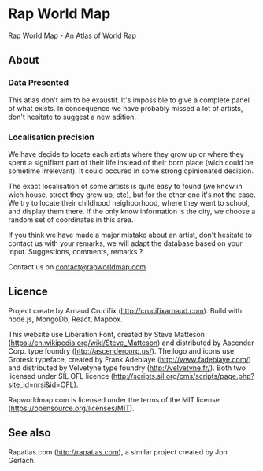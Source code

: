 # Rap World Map

Rap World Map - An Atlas of World Rap

## About

### Data Presented

This atlas don't aim to be exaustif. It's impossible to give a complete panel of what exists. In concequence we have probably missed a lot of artists, don't hesitate to suggest a new adition.

### Localisation precision

We have decide to locate each artists where they grow up or where they spent a signifiant part of their life instead of their born place (wich could be sometime irrelevant). It could occured in some strong opinionated decision.

The exact localisation of some artists is quite easy to found (we know in wich house, street they grew up, etc), but for the other one it's not the case. We try to locate their childhood neighborhood, where they went to school, and display them there. If the only know information is the city, we choose a random set of coordinates in this area.

If you think we have made a major mistake about an artist, don't hesitate to contact us with your remarks, we will adapt the database based on your input.
Suggestions, comments, remarks ?

Contact us on contact@rapworldmap.com

## Licence

Project create by Arnaud Crucifix (http://crucifixarnaud.com).
Build with node.js, MongoDb, React, Mapbox.

This website use Liberation Font, created by Steve Matteson (https://en.wikipedia.org/wiki/Steve_Matteson) and distributed by Ascender Corp. type foundry (http://ascendercorp.us/). The logo and icons use Grotesk typeface, created by Frank Adebiaye (http://www.fadebiaye.com/) and distributed by Velvetyne type foundry (http://velvetyne.fr/). Both two licensed under SIL OFL licence (http://scripts.sil.org/cms/scripts/page.php?site_id=nrsi&id=OFL).

Rapworldmap.com is licensed under the terms of the MIT license (https://opensource.org/licenses/MIT).

## See also

Rapatlas.com (http://rapatlas.com), a similar project created by Jon Gerlach.



